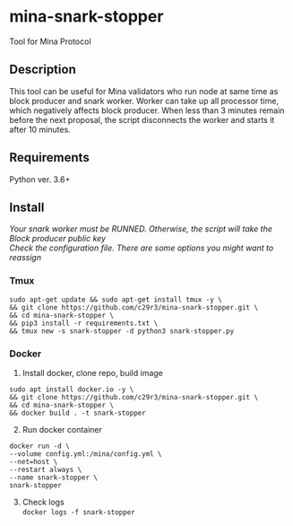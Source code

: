 # mina-snark-stopper
Tool for Mina Protocol

## Description
This tool can be useful for Mina validators who run node at same time as block producer and snark worker. 
Worker can take up all processor time, which negatively affects block producer. When less than 3 minutes remain before the next proposal, the script disconnects the worker and starts it after 10 minutes.  

## Requirements
Python ver. 3.6+

## Install
*Your snark worker must be RUNNED. Otherwise, the script will take the Block producer public key*  
*Check the configuration file. There are some options you might want to reassign*

### Tmux  
```
sudo apt-get update && sudo apt-get install tmux -y \
&& git clone https://github.com/c29r3/mina-snark-stopper.git \
&& cd mina-snark-stopper \
&& pip3 install -r requirements.txt \
&& tmux new -s snark-stopper -d python3 snark-stopper.py
```

### Docker  
1. Install docker, clone repo, build image
```
sudo apt install docker.io -y \
&& git clone https://github.com/c29r3/mina-snark-stopper.git \
&& cd mina-snark-stopper \
&& docker build . -t snark-stopper
```

2. Run docker container  
```
docker run -d \
--volume config.yml:/mina/config.yml \
--net=host \
--restart always \
--name snark-stopper \
snark-stopper
```

3. Check logs  
`docker logs -f snark-stopper`
